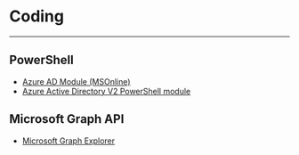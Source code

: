# Coding

----------

## PowerShell ##

- [Azure AD Module (MSOnline)](https://docs.microsoft.com/en-us/powershell/msonline/v1/azureactivedirectory?redirectedfrom=msdn)
- [Azure Active Directory V2 PowerShell module](https://docs.microsoft.com/en-us/powershell/azuread/v2/azureactivedirectory)

## Microsoft Graph API ##

- [Microsoft Graph Explorer](https://developer.microsoft.com/en-us/graph/graph-explorer)
